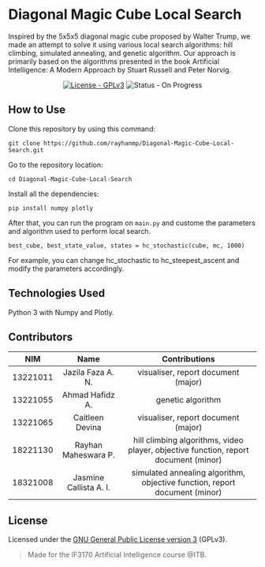 # Diagonal Magic Cube Local Search

Inspired by the 5x5x5 diagonal magic cube proposed by Walter Trump, we made an attempt to solve it using various local search algorithms: hill climbing, simulated annealing, and genetic algorithm. Our approach is primarily based on the algorithms presented in the book Artificial Intelligence: A Modern Approach by Stuart Russell and Peter Norvig.

<p align="center">
  <a href ="https://www.gnu.org/licenses/gpl-3.0"><img src="https://img.shields.io/badge/License-GPLv3-blue.svg" alt="License - GPLv3"></a>
  <img src="https://img.shields.io/badge/status-on_progress-orange" alt="Status - On Progress"></a>
</p>


## How to Use
Clone this repository by using this command:

    git clone https://github.com/rayhanmp/Diagonal-Magic-Cube-Local-Search.git

Go to the repository location:

    cd Diagonal-Magic-Cube-Local-Search

Install all the dependencies:

    pip install numpy plotly

After that, you can run the program on `main.py` and custome the parameters and algorithm used to perform local search.

    best_cube, best_state_value, states = hc_stochastic(cube, mc, 1000)


For example, you can change hc_stochastic to hc_steepest_ascent and modify the parameters accordingly.

## Technologies Used
Python 3 with Numpy and Plotly.



  ## Contributors
| NIM | Name | Contributions |
|:---:|:----:|:----:|
|13221011| Jazila Faza A. N. | visualiser, report document (major)|
|13221055| Ahmad Hafidz A. | genetic algorithm|
|13221065| Caitleen Devina | visualiser, report document (major)|
|18221130| Rayhan Maheswara P. | hill climbing algorithms, video player, objective function, report document (minor)|
|18321008| Jasmine Callista A. I. | simulated annealing algorithm, objective function, report document (minor)|

## License
<a name="license"></a>
Licensed under the [GNU General Public License version 3](https://www.gnu.org/licenses/gpl-3.0) (GPLv3).


> Made for the IF3170 Artificial Intelligence course @ITB.
